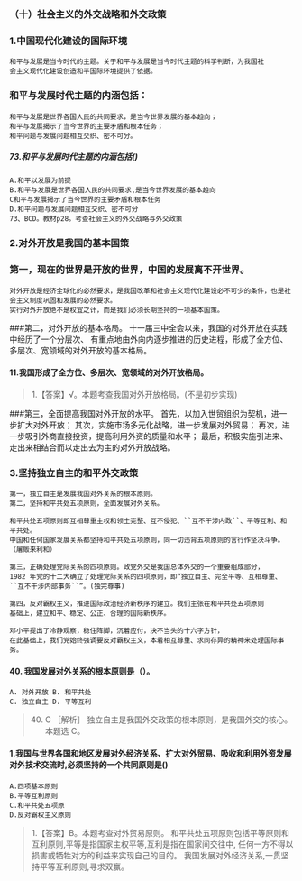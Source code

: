 ### （十）社会主义的外交战略和外交政策
### 1.中国现代化建设的国际环境
    和平与发展是当今时代的主题。关于和平与发展是当今时代主题的科学判断，为我国社
    会主义现代化建设创造和平国际环境提供了依据。
    
### 和平与发展时代主题的内涵包括：
    和平与发展是世界各国人民的共同要求，是当今世界发展的基本趋向；
    和平与发展揭示了当今世界的主要矛盾和根本任务；
    和平问题与发展问题相互交织、密不可分。
    
##### 73.和平与发展时代主题的内涵包括()
    A.和平以发展为前提
    B.和平与发展是世界各国人民的共同要求,是当今世界发展的基本趋向
    C和平与发展揭示了当今世界的主要矛盾和根本任务
    D.和平问题与发展问题相互交织、密不可分
    73、BCD。教材p28。考查社会主义的外交战略与外交政策
        
    
### 2.对外开放是我国的基本国策
### 第一，现在的世界是开放的世界，中国的发展离不开世界。
    对外开放是经济全球化的必然要求，是我国改革和社会主义现代化建设必不可少的条件，也是社会主义制度巩固和发展的必然要求。
    实行对外开放绝不是权宜之计，而是我们必须长期坚持的一项基本国策。
    
###第二，对外开放的基本格局。
    十一届三中全会以来，我国的对外开放在实践中经历了一个分层次、
    有重点地由外向内逐步推进的历史进程，形成了全方位、多层次、宽领域的对外开放的基本格局。
    
#### 11.我国形成了全方位、多层次、宽领域的对外开放格局。
>   1.【答案】√。本题考查我国对外开放格局。(不是初步实现)    
    
###第三，全面提高我国对外开放的水平。
    首先，以加入世贸组织为契机，进一步扩大对外开放；
    其次，实施市场多元化战略，进一步发展对外贸易；
    再次，进一步吸引外商直接投资，提高利用外资的质量和水平；
    最后，积极实施引进来、走出来相结合而以走出去为主的对外开放战略。

### 3.坚持独立自主的和平外交政策
    第一，独立自主是发展我国对外关系的根本原则。
    第二，坚持和平共处五项原则，全面发展对外关系。
    
    和平共处五项原则即互相尊重主权和领土完整、互不侵犯、``互不干涉内政``、平等互利、和平共处。
    中国和任何国家发展关系都坚持和平共处五项原则，同一切违背五项原则的言行作坚决斗争。（屠贩来利和）
    
    第三，正确处理党际关系的四项原则。政党外交是我国总体外交的一个重要组成部分，
    1982 年党的十二大确立了处理党际关系的四项原则，即“独立自主、完全平等、互相尊重、
    ``互不干涉内部事务``”。(独完尊事)
    
    第四，反对霸权主义，推进国际政治经济新秩序的建立。我们主张在和平共处五项原则
    基础上，建立和平、稳定、公正、合理的国际新秩序。
    
    邓小平提出了冷静观察，稳住阵脚，沉着应付，决不当头的十六字方针，
    在此基础上，我们党始终强调要反对霸权主义，本着相互尊重、求同存异的精神来处理国际事务。

#### 40. 我国发展对外关系的根本原则是（）。
    A. 对外开放 B. 和平共处
    C. 独立自主 D. 平等互利
>   40. C ［解析］ 独立自主是我国外交政策的根本原则，是我国外交的核心。
    本题选 C。

#### 1.我国与世界各国和地区发展对外经济关系、扩大对外贸易、吸收和利用外资发展对外技术交流时,必须坚持的一个共同原则是()
    A.四项基本原则
    B.平等互利原则
    C.和平共处五项原
    D.反对霸权主义原则
>   1.【答案】B。本题考查对外贸易原则。
和平共处五项原则包括平等原则和互利原则,平等是指国家主权平等,互利是指在国家间交往中,
任何一方不得以损害或牺牲对方的利益来实现自己的目的。
我国发展对外经济关系,一贯坚持平等互利原则,寻求双赢。
















    